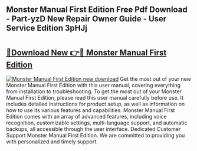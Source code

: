## Monster Manual First Edition Free Pdf Download - Part-yzD New Repair Owner Guide - User Service Edition 3pHJj

# <h2><a href="http://bc47162.oget.top/?id=Monster+Manual+First+Edition">🔗Download New 👉🔴 Monster Manual First Edition</a></h2>

[![Monster Manual First Edition new download](https://i.imgur.com/5g1atiW.png)](http://bc47162.oget.top/?id=Monster+Manual+First+Edition)
Get the most out of your new Monster Manual First Edition with this user manual, covering everything from installation to troubleshooting. To get the most out of your Monster Manual First Edition, please read this user manual carefully before use. It includes detailed instructions for product setup, as well as information on how to use its various features and capabilities. Monster Manual First Edition comes with an array of advanced features, including voice recognition, customizable settings, multi-language support, and automatic backups, all accessible through the user interface. Dedicated Customer Support Monster Manual First Edition. We are committed to providing you with personalized and timely support.
